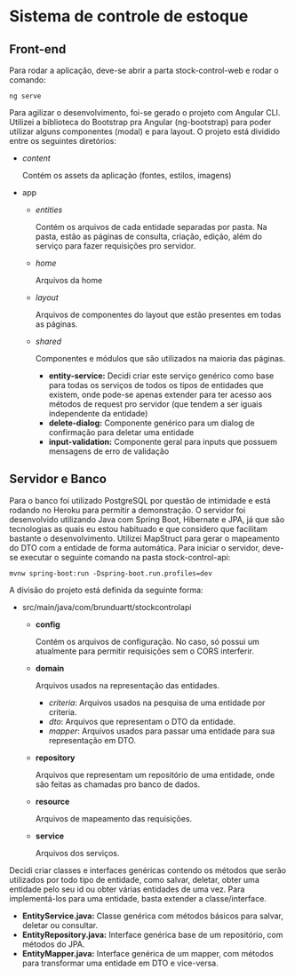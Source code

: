 # Sistema de controle de estoque

## Front-end
Para rodar a aplicação, deve-se abrir a parta stock-control-web e rodar o comando:

```
ng serve
```

Para agilizar o desenvolvimento, foi-se gerado o projeto com Angular CLI. Utilizei a biblioteca do Bootstrap pra Angular (ng-bootstrap) para poder utilizar alguns componentes (modal) e para layout.
O projeto está dividido entre os seguintes diretórios:
- *content*
  
  Contém os assets da aplicação (fontes, estilos, imagens)

- app
  - *entities*
    
    Contém os arquivos de cada entidade separadas por pasta. Na pasta, estão as páginas de consulta, criação, edição, além do serviço para fazer requisições pro servidor.
  - *home*
    
    Arquivos da home
  - *layout*
    
    Arquivos de componentes do layout que estão presentes em todas as páginas.
  - *shared*
    
    Componentes e módulos que são utilizados na maioria das páginas.
    
    - **entity-service:** Decidi criar este serviço genérico como base para todas os serviços de todos os tipos de entidades que existem, onde pode-se apenas extender para ter acesso aos métodos de request pro servidor (que tendem a ser iguais independente da entidade)
    - **delete-dialog:** Componente genérico para um dialog de confirmação para deletar uma entidade
    - **input-validation:** Componente geral para inputs que possuem mensagens de erro de validação


## Servidor e Banco
Para o banco foi utilizado PostgreSQL por questão de intimidade e está rodando no Heroku para permitir a demonstração. O servidor foi desenvolvido utilizando Java com Spring Boot, Hibernate e JPA, já que são tecnologias as quais eu estou habituado e que considero que facilitam bastante o desenvolvimento. Utilizei MapStruct para gerar o mapeamento do DTO com a entidade de forma automática.
Para iniciar o servidor, deve-se executar o seguinte comando na pasta stock-control-api:
```
mvnw spring-boot:run -Dspring-boot.run.profiles=dev
```

A divisão do projeto está definida da seguinte forma:

- src/main/java/com/brunduartt/stockcontrolapi
  - **config**

    Contém os arquivos de configuração. No caso, só possui um atualmente para permitir requisições sem o CORS interferir.
  - **domain**

    Arquivos usados na representação das entidades.
    - *criteria*: Arquivos usados na pesquisa de uma entidade por criteria.
    - *dto*: Arquivos que representam o DTO da entidade.
    - *mapper*: Arquivos usados para passar uma entidade para sua representação em DTO.  
  - **repository**

    Arquivos que representam um repositório de uma entidade, onde são feitas as chamadas pro banco de dados.
  - **resource**
    
    Arquivos de mapeamento das requisições.
  - **service**
    
    Arquivos dos serviços.



Decidi criar classes e interfaces genéricas contendo os métodos que serão utilizados por todo tipo de entidade, como salvar, deletar, obter uma entidade pelo seu id ou obter várias entidades de uma vez. Para implementá-los para uma entidade, basta extender a classe/interface.
- **EntityService.java:** Classe genérica com métodos básicos para salvar, deletar ou consultar.
- **EntityRepository.java:** Interface genérica base de um repositório, com métodos do JPA.
- **EntityMapper.java:** Interface genérica de um mapper, com métodos para transformar uma entidade em DTO e vice-versa.
